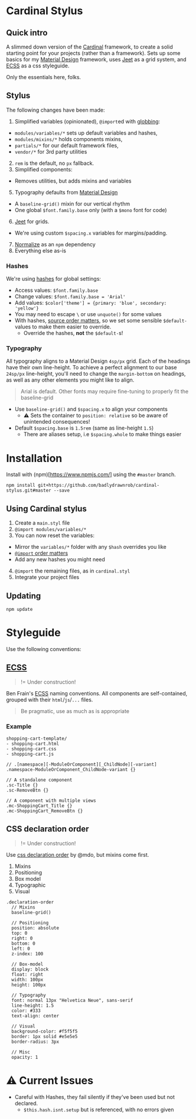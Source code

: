 # Cardinal Stylus

## Quick intro

A slimmed down version of the [Cardinal](http://cardinalcss.com/) framework, to create a solid starting point for your projects (rather than a framework). Sets up some basics for my [Material Design](https://github.com/badlydrawnrob/cardinal-material) framework, uses [Jeet](http://jeet.gs/) as a grid system, and [ECSS](https://benfrain.com/my-fourth-book-enduring-css/) as a css styleguide.

Only the essentials here, folks.



## Stylus

The following changes have been made:

1. Simplified variables (opinionated), `@import`ed with [globbing](http://stylus-lang.com/docs/import.html#file-globbing):
  - `modules/variables/*` sets up default variables and hashes,
  - `modules/mixins/*` holds components mixins,
  - `partials/*` for our default framework files,
  - `vendor/*` for 3rd party utilities
2. `rem` is the default, no `px` fallback.
3. Simplified components:
  - Removes utilities, but adds mixins and variables
5. Typography defaults from [Material Design](https://material.io/guidelines/style/typography.html)
  - A `baseline-grid()` mixin for our vertical rhythm
  - One global `$font.family.base` only (with a `$mono` font for code)
6. [Jeet](http://jeet.gs/) for grids.
  - We're using custom `$spacing.x` variables for margins/padding.
7. [Normalize](https://necolas.github.io/normalize.css/) as an `npm` dependency
8. Everything else as-is

### Hashes

We're using [hashes](http://stylus-lang.com/docs/hashes.html) for global settings:

- Access values: `$font.family.base`
- Change values: `$font.family.base = 'Arial'`
- Add values: `$color['theme'] = {primary: 'blue', secondary: 'yellow'}`
- You may need to escape `\` or use `unquote()` for some values
- With hashes, [source order matters](https://github.com/stylus/stylus/issues/2136), so we set some sensible `$default-` values to make them easier to override.
  - Override the hashes, **not** the `$default-`s!

### Typography

All typography aligns to a Material Design `4sp/px` grid. Each of the headings have their own line-height. To achieve a perfect alignment to our base `24sp/px` line-height, you'll need to change the `margin-bottom` on headings, as well as any other elements you might like to align.

> Arial is default. Other fonts may require fine-tuning to properly fit the baseline-grid

- Use `baseline-grid()` and `$spacing.x` to align your components
  - ⚠ Sets the container to `position: relative` so be aware of unintended consequences!
- Default `$spacing.base` is `1.5rem` (same as line-height `1.5`)
  - There are aliases setup, i.e `$spacing.whole` to make things easier





# Installation

Install with (npm)[https://www.npmjs.com/] using the `#master` branch.

```git
npm install git+https://github.com/badlydrawnrob/cardinal-stylus.git#master --save
```

## Using Cardinal stylus

1. Create a `main.styl` file
2. `@import modules/variables/*`
3. You can now reset the variables:
  - Mirror the `variables/*` folder with any `$hash` overrides you like
  - [`@import` order matters](https://github.com/stylus/stylus/issues/2136)
  - Add any new hashes you might need
4. `@import` the remaining files, as in `cardinal.styl`
5. Integrate your project files

## Updating

```git
npm update
```





# Styleguide
Use the following conventions:

## [ECSS]()
> != Under construction!

Ben Frain's [ECSS](http://ecss.io/chapter5.html) naming conventions. All components are self-contained, grouped with their `html`/`js`/`...` files.

> Be pragmatic, use as much as is appropriate

### Example

```text
shopping-cart-template/
- shopping-cart.html
- shopping-cart.css
- shopping-cart.js
```

```stylus
// .[namespace][-ModuleOrComponent][_ChildNode][-variant]
.namespace-ModuleOrComponent_ChildNode-variant {}

// A standalone component
.sc-Title {}
.sc-RemoveBtn {}

// A component with multiple views
.mc-ShoppingCart_Title {}
.mc-ShoppingCart_RemoveBtn {}
```


## CSS declaration order
> != Under construction!

Use [css declaration order](http://codeguide.co/#css-declaration-order) by @mdo,
but mixins come first.

1. Mixins
2. Positioning
3. Box model
4. Typographic
5. Visual

```stylus
.declaration-order
  // Mixins
  baseline-grid()

  // Positioning
  position: absolute
  top: 0
  right: 0
  bottom: 0
  left: 0
  z-index: 100

  // Box-model
  display: block
  float: right
  width: 100px
  height: 100px

  // Typography
  font: normal 13px "Helvetica Neue", sans-serif
  line-height: 1.5
  color: #333
  text-align: center

  // Visual
  background-color: #f5f5f5
  border: 1px solid #e5e5e5
  border-radius: 3px

  // Misc
  opacity: 1
```



# ⚠ Current Issues

- Careful with Hashes, they fail silently if they've been used but not declared.
  - `$this.hash.isnt.setup` but is referenced, with no errors given
